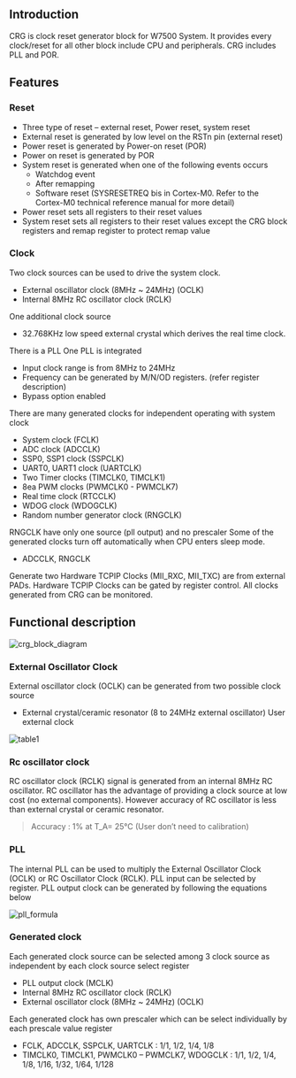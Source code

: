 ## Introduction 

CRG is clock reset generator block for W7500 System. It provides every clock/reset for all other block include CPU and peripherals. CRG includes PLL and POR.

## Features

### Reset

  * Three type of reset – external reset, Power reset, system reset
  * External reset is generated by low level on the RSTn pin (external reset)
  * Power reset is generated by Power-on reset (POR)
  * Power on reset is generated by POR
  * System reset is generated when one of the following events occurs
    * Watchdog event
    * After remapping
    * Software reset (SYSRESETREQ bis in Cortex-M0. Refer to the Cortex-M0 technical reference manual for more detail)
  * Power reset sets all registers to their reset values
  * System reset sets all registers to their reset values except the CRG block registers and remap register to protect remap value
  
### Clock
  
Two clock sources can be used to drive the system clock.

  * External oscillator clock (8MHz ~ 24MHz) (OCLK)
  * Internal 8MHz RC oscillator clock (RCLK)

One additional clock source

  * 32.768KHz low speed external crystal which derives the real time clock.

There is a PLL One PLL is integrated

  * Input clock range is from 8MHz to 24MHz
  * Frequency can be generated by M/N/OD registers. (refer register description)
  * Bypass option enabled

There are many generated clocks for independent operating with system clock

  * System clock (FCLK)
  * ADC clock (ADCCLK)
  * SSP0, SSP1 clock (SSPCLK)
  * UART0, UART1 clock (UARTCLK)
  * Two Timer clocks (TIMCLK0, TIMCLK1)
  * 8ea PWM clocks (PWMCLK0 - PWMCLK7)
  * Real time clock (RTCCLK)
  * WDOG clock (WDOGCLK)
  * Random number generator clock (RNGCLK)

RNGCLK have only one source (pll output) and no prescaler Some of the generated clocks turn off automatically when CPU enters sleep mode.

  * ADCCLK, RNGCLK

Generate two Hardware TCPIP Clocks (MII_RXC, MII_TXC) are from external PADs.
Hardware TCPIP Clocks can be gated by register control.
All clocks generated from CRG can be monitored.

## Functional description

![crg_block_diagram](../img/crg_block_diagram.png)

### External Oscillator Clock

External oscillator clock (OCLK) can be generated from two possible clock source

  * External crystal/ceramic resonator (8 to 24MHz external oscillator)
    User external clock
    
![table1](../img/table1.jpg)

### Rc oscillator clock

RC oscillator clock (RCLK) signal is generated from an internal 8MHz RC oscillator.
RC oscillator has the advantage of providing a clock source at low cost (no external components).
However accuracy of RC oscillator is less than external crystal or ceramic resonator.

   > Accuracy : 1% at T_A= 25℃ (User don’t need to calibration)
    
### PLL 

The internal PLL can be used to multiply the External Oscillator Clock (OCLK) or RC Oscillator Clock (RCLK). PLL input can be selected by register. PLL output clock can be generated by following the equations below    
    
![pll_formula](../img/pll_formula.jpg)

### Generated clock

Each generated clock source can be selected among 3 clock source as independent by each clock source select register

  * PLL output clock (MCLK)
  * Internal 8MHz RC oscillator clock (RCLK)
  * External oscillator clock (8MHz ~ 24MHz) (OCLK)

Each generated clock has own prescaler which can be select individually by each prescale value register

  * FCLK, ADCCLK, SSPCLK, UARTCLK : 1/1, 1/2, 1/4, 1/8
  * TIMCLK0, TIMCLK1, PWMCLK0 – PWMCLK7, WDOGCLK : 1/1, 1/2, 1/4, 1/8, 1/16, 1/32, 1/64, 1/128
    
    
    
    
